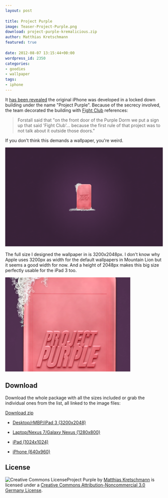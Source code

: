 ```yaml
---
layout: post

title: Project Purple
image: Teaser-Project-Purple.png
download: project-purple-kremalicious.zip
author: Matthias Kretschmann
featured: true

date: 2012-08-07 13:15:44+00:00
wordpress_id: 2350
categories:
- goodies
- wallpaper
tags:
- iphone
---
```


It [has been revealed](http://www.theverge.com/2012/8/3/3218846/schiller-forstall-fight-club-day-three-apple-samsung-trial/in/2971889) the original iPhone was developed in a locked down building under the name "Project Purple". Because of the secrecy involved, the team decorated the building with [Fight Club](http://www.imdb.com/title/tt0137523/) references:
> Forstall said that "on the front door of the Purple Dorm we put a sign up that said 'Fight Club'... because the first rule of that project was to not talk about it outside those doors."

If you don't think this demands a wallpaper, you're weird.

<!-- more -->

![](/media/project-purple-nexus-kremalicious.png)

The full size I designed the wallpaper in is 3200x2048px. I don't know why Apple uses 3200px as width for the default wallpapers in Mountain Lion but it seems a good width for now. And a height of 2048px makes this big size perfectly usable for the iPad 3 too.

![](/media/Project-Purple-Dribbble.png)

## Download

Download the whole package with all the sizes included or grab the individual ones from the list, all linked to the image files:

<a class="btn btn-block icon-download-alt" href="/media/project-purple-kremalicious.zip">Download <span> zip</span></a>
	
  * [Desktop/rMBP/iPad 3 (3200x2048)](/media/project-purple-kremalicious.png)
	
  * [Laptop/Nexus 7/Galaxy Nexus (1280x800)](/media/project-purple-nexus-kremalicious.png)
	
  * [iPad (1024x1024)](/media/project-purple-ipad-kremalicious.png)

  * [iPhone (640x960)](/media/project-purple-iphone4-kremalicious.png)

## License

![Creative Commons License](http://i.creativecommons.org/l/by-nc/3.0/de/88x31.png)Project Purple by [Matthias Kretschmann](http://kremalicious.com) is licensed under a [Creative Commons Attribution-Noncommercial 3.0 Germany License](http://creativecommons.org/licenses/by-nc/3.0/de/).
